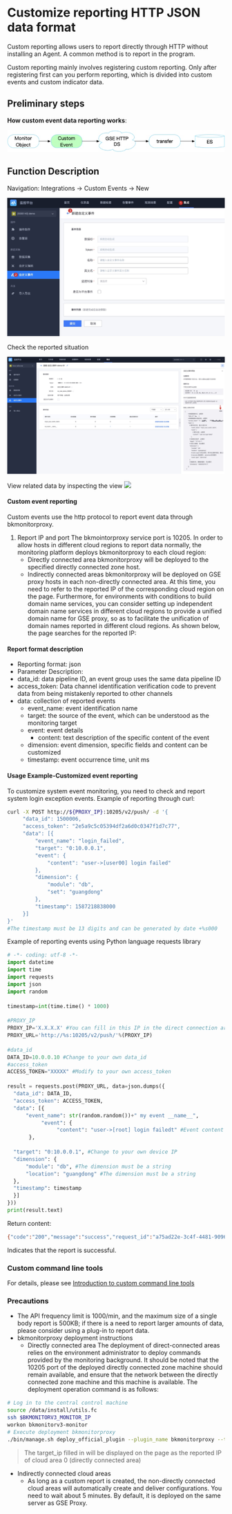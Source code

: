 # Customize reporting HTTP JSON data format

Custom reporting allows users to report directly through HTTP without installing an Agent. A common method is to report in the program.

Custom reporting mainly involves registering custom reporting. Only after registering first can you perform reporting, which is divided into custom events and custom indicator data.

## Preliminary steps


**How custom event data reporting works**:

![-w2021](media/15887429342933.jpg)


## Function Description

Navigation: Integrations -> Custom Events -> New

![](media/16613202752414.jpg)

Check the reported situation

![](media/16613202949601.jpg)

View related data by inspecting the view
![](media/16610.0.0.18233.jpg)




#### Custom event reporting

Custom events use the http protocol to report event data through bkmonitorproxy.

1. Report IP and port
    The bkmointorproxy service port is 10205. In order to allow hosts in different cloud regions to report data normally, the monitoring platform deploys bkmonitorproxy to each cloud region:
     - Directly connected area
       bkmonitorproxy will be deployed to the specified directly connected zone host.
     - Indirectly connected areas
       bkmonitorproxy will be deployed on GSE proxy hosts in each non-directly connected area. At this time, you need to refer to the reported IP of the corresponding cloud region on the page. Furthermore, for environments with conditions to build domain name services, you can consider setting up independent domain name services in different cloud regions to provide a unified domain name for GSE proxy, so as to facilitate the unification of domain names reported in different cloud regions.
        As shown below, the page searches for the reported IP:
       
#### Report format description

- Reporting format: json
- Parameter Description:
- data_id: data pipeline ID, an event group uses the same data pipeline ID
- access_token: Data channel identification verification code to prevent data from being mistakenly reported to other channels
- data: collection of reported events
   - event_name: event identification name
   - target: the source of the event, which can be understood as the monitoring target
   - event: event details
     - content: text description of the specific content of the event
   - dimension: event dimension, specific fields and content can be customized
   - timestamp: event occurrence time, unit ms

#### Usage Example-Customized event reporting

To customize system event monitoring, you need to check and report system login exception events. Example of reporting through curl:

```bash
curl -X POST http://${PROXY_IP}:10205/v2/push/ -d '{
     "data_id": 1500006,
     "access_token": "2e5a9c5c05394df2a6d0c0347f1d7c77",
     "data": [{
         "event_name": "login_failed",
         "target": "0:10.0.0.1",
         "event": {
             "content": "user->[user00] login failed"
         },
         "dimension": {
             "module": "db",
             "set": "guangdong"
         },
         "timestamp": 1587218838000
     }]
}'
#The timestamp must be 13 digits and can be generated by date +%s000
```

Example of reporting events using Python language requests library

```python
# -*- coding: utf-8 -*-
import datetime
import time
import requests
import json
import random

timestamp=int(time.time() * 1000)

#PROXY_IP
PROXY_IP='X.X.X.X' #You can fill in this IP in the direct connection area
PROXY_URL='http://%s:10205/v2/push/'%(PROXY_IP)

#data_id
DATA_ID=10.0.0.10 #Change to your own data_id
#access_token
ACCESS_TOKEN="XXXXX" #Modify to your own access_token

result = requests.post(PROXY_URL, data=json.dumps({
  "data_id": DATA_ID,
  "access_token": ACCESS_TOKEN,
  "data": [{
      "event_name": str(random.random())+" my event __name__",
           "event": {
                "content": "user->[root] login failedt" #Event content data type is string
       },

  "target": "0:10.0.0.1", #Change to your own device IP
  "dimension": {
      "module": "db", #The dimension must be a string
      "location": "guangdong" #The dimension must be a string
  },
  "timestamp": timestamp
  }]
}))
print(result.text)
```

Return content:

```bash
{"code":"200","message":"success","request_id":"a75ad22e-3c4f-4481-9096-c4947bf47187","result":"true"}
```

Indicates that the report is successful.


### Custom command line tools

For details, please see [Introduction to custom command line tools](../integrations-events/custom_report_tools.md)

### Precautions

- The API frequency limit is 1000/min, and the maximum size of a single body report is 500KB; if there is a need to report larger amounts of data, please consider using a plug-in to report data.
- bkmonitorproxy deployment instructions
   - Directly connected area
     The deployment of direct-connected areas relies on the environment administrator to deploy commands provided by the monitoring background. It should be noted that the 10205 port of the deployed directly connected zone machine should remain available, and ensure that the network between the directly connected zone machine and this machine is available. The deployment operation command is as follows:

```bash
# Log in to the central control machine
source /data/install/utils.fc
ssh $BKMONITORV3_MONITOR_IP
workon bkmonitorv3-monitor
# Execute deployment bkmonitorproxy
./bin/manage.sh deploy_official_plugin --plugin_name bkmonitorproxy --target_hosts ${target_ip},${target_ip}
```

> The target_ip filled in will be displayed on the page as the reported IP of cloud area 0 (directly connected area)

- Indirectly connected cloud areas
   - As long as a custom report is created, the non-directly connected cloud areas will automatically create and deliver configurations. You need to wait about 5 minutes. By default, it is deployed on the same server as GSE Proxy.
